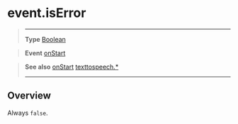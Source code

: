 # event.isError

> --------------------- ------------------------------------------------------------------------------------------
> __Type__              [Boolean](https://docs.coronalabs.com/api/type/Boolean.html)

> __Event__             [onStart](/plugin/texttospeech/event/onStart/index.md)

> __See also__          [onStart](/plugin/texttospeech/event/onStart/index.md)
>						[texttospeech.*](/plugin/texttospeech/index.md)
> --------------------- ------------------------------------------------------------------------------------------

## Overview

Always `false`.